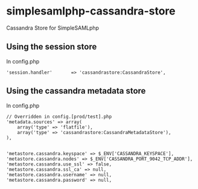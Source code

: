 # simplesamlphp-cassandra-store

Cassandra Store for SimpleSAMLphp




## Using the session store


In config.php

```
'session.handler'       => 'cassandrastore:CassandraStore',
```


## Using the cassandra metadata store


In config.php

```
// Overridden in config.[prod/test].php
'metadata.sources' => array(
    array('type' => 'flatfile'),
    array('type' => 'cassandrastore:CassandraMetadataStore'),
),


'metastore.cassandra.keyspace' => $_ENV['CASSANDRA_KEYSPACE'],
'metastore.cassandra.nodes' => $_ENV['CASSANDRA_PORT_9042_TCP_ADDR'],
'metastore.cassandra.use_ssl' => false,
'metastore.cassandra.ssl_ca' => null,
'metastore.cassandra.username' => null,
'metastore.cassandra.password' => null,
```
